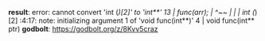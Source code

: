 **result**:
error: cannot convert 'int (*)[2]' to 'int**'
   13 |     func(arr);
      |          ^~~
      |          |
      |          int (*)[2]
<source>:4:17: note:   initializing argument 1 of 'void func(int**)'
    4 | void func(int** ptr)
**godbolt**: https://godbolt.org/z/8Kvv5craz